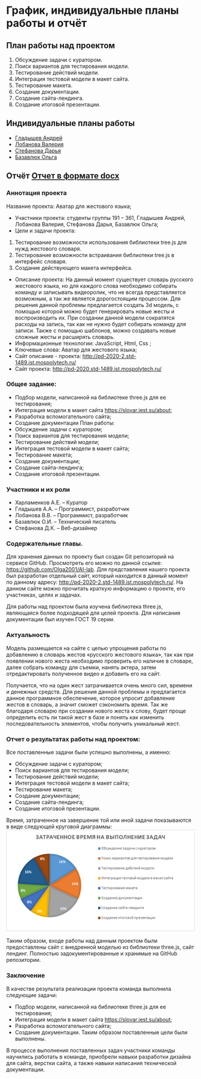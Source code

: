 # График, индивидуальные планы работы и отчёт

## План работы над проектом

1. Обсуждение задачи с куратором.
2. Поиск вариантов для тестирования модели.
3. Тестирование действий модели.
4. Интеграция тестовой модели в макет сайта.
5. Тестирование макета.
6. Создание документации.
7. Создание сайта-лендинга.
8. Создание итоговой презентации.

## Индивидуальные планы работы

- [Гладышев Андрей](gladyshev.md)
- [Лобанова Валерия](lobanova.md)
- [Стефанова Дарья](stefanova.md)
- [Базавлюк Ольга](bazavluk.md)

## Отчёт  [Отчет в формате docx](Otchet.docx)

### Аннотация проекта
Название проекта: Аватар для жестового языка;
- Участники проекта: студенты группы 191 – 361, Гладышев Андрей, Лобанова Валерия, Стефанова Дарья, Базавлюк Ольга;
- Цели и задачи проекта:
1. Тестирование возможности использования библиотеки tree.js для нужд жестового словаря.
2. Тестирование возможности встраивания библиотеки tree.js в интерфейс словаря.
3. Создание действующего макета интерфейса.
- Описание проекта:
На данный момент существует словарь русского жестового языка, но для каждого слова необходимо собирать команду и записывать видеоролик, что не всегда представляется возможным, а так же является дорогостоящим процессом. Для решения данной проблемы предлагается создать 3d модель, с помощью которой можно будет генерировать новые жесты и воспроизводить их. При создании данной модели сократятся расходы на запись, так как не нужно будет собирать команду для записи. Также с помощью шаблонов, можно создавать новые сложные жесты и расширять словарь.
- Информационные технологии: JavaScript, Html, Css ;
- Ключевые слова: Аватар для жестового языка; 
- Сайт описание - проекта: http://pd-2020-2.std-1489.ist.mospolytech.ru/
- Сайт проекта: http://pd-2020.std-1489.ist.mospolytech.ru/
### Общее задание:
- Подбор модели, написанной на библиотеке three.js для ее тестирования; 
- Интеграция модели в макет сайта https://slovar.jest.su/about;
- Разработка вспомогательного сайта;
- Создание документации
План работы:
- Обсуждение задачи с куратором;
- Поиск вариантов для тестирования модели;
- Тестирование действий модели;
- Интеграция тестовой модели в макет сайта;
- Тестирование макета;
- Создание документации;
- Создание сайта-лендинга;
- Создание итоговой презентации.

### Участники и их роли
- Харламенков А.Е. – Куратор
- Гладышев А.А. – Программист, разработчик
- Лобанова В.В. – Программист, разработчик
- Базавлюк О.И. – Технический писатель
- Стефанова Д.К. – Веб-дизайнер

### Содержательные главы.
Для хранения данных по проекту был создан Git репозиторий на сервисе GitHub. Просмотреть его можно по данной ссылке: https://github.com/Olga2001/AI-lab. Для представления нашего проекта был разработан отдельный сайт, который находится в данный момент по данному адресу: http://pd-2020-2.std-1489.ist.mospolytech.ru/. На данном сайте можно прочитать краткую информацию о проекте, его участниках, целях и задачах.

Для работы над проектом была изучена библиотека three.js, являющаяся более подходящей для целей проекта. Для написания документации был изучен ГОСТ 19 серии.

### Актуальность
Модель размещается на сайте с целью упрощения работы по добавлению в словарь жестов «русского жестового языка», так как при появлении нового жеста необходимо проверить его наличие в словаре, далее собрать команду для съемки, нанять актера, затем отредактировать полученное видео и добавить его на сайт.

Получается, что на один жест затрачивается очень много сил, времени и денежных средств. Для решения данной проблемы и предлагается данное программное обеспечение, которое упросит добавление жестов в словарь, а значит сможет сэкономить время. Так же благодаря словарю при создании нового жеста к слову, будет проще определить есть ли такой жест в базе и понять как изменить последовательность элементов, чтобы получить уникальный жест.

### Отчет о результатах работы над проектом:
Все поставленные задачи были успешно выполнены, а именно:
- Обсуждение задачи с куратором;
- Поиск вариантов для тестирования модели;
- Тестирование действий модели;
- Интеграция тестовой модели в макет сайта;
- Тестирование макета;
- Создание документации;
- Создание сайта-лендинга;
- Создание итоговой презентации.

Время, затраченное на завершение той или иной задачи показываются в виде следующей круговой диаграммы:
![Время затраченное на выполнение](time1.PNG)

Таким образом, входе работы над данным проектом были предоставлены сайт с внедренной моделью из библиотеки three.js, сайт лендинг. Полностью задокументированные и хранимые на GitHub репозитории.

### Заключение
В качестве результата реализации проекта команда выполнила следующие задачи:
- Подбор модели, написанной на библиотеке three.js для ее тестирования; 
- Интеграция модели в макет сайта https://slovar.jest.su/about;
- Разработка вспомогательного сайта;
- Создание документации.
Таким образом поставленные цели были выполнены. 

В процессе выполнения поставленных задач участники команды научились работать в команде, приобрели навыки разработки дизайна для сайта, верстки сайта, а также навыки написания технической документации.


